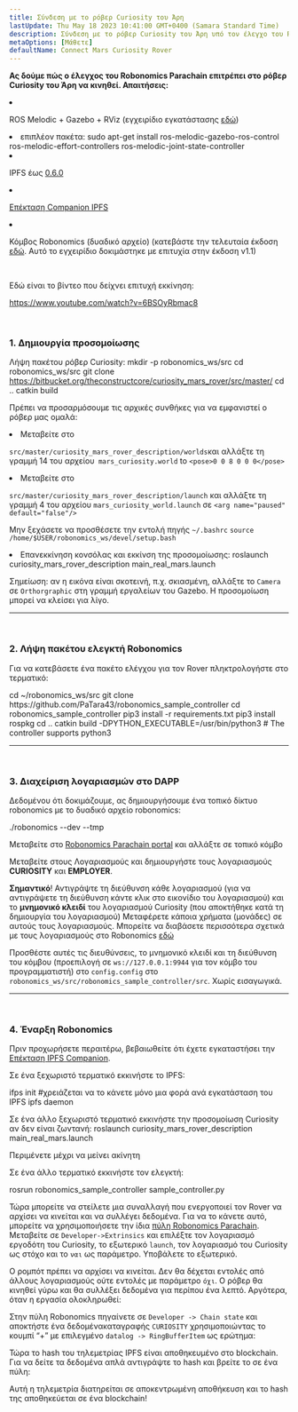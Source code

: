 ```yaml
---
title: Σύνδεση με το ρόβερ Curiosity του Άρη
lastUpdate: Thu May 18 2023 10:41:00 GMT+0400 (Samara Standard Time)
description: Σύνδεση με το ρόβερ Curiosity του Άρη υπό τον έλεγχο του Robonomics parachain.
metaOptions: [Μάθετε]
defaultName: Connect Mars Curiosity Rover
---
```


**Ας δούμε πώς ο έλεγχος του Robonomics Parachain επιτρέπει στο ρόβερ Curiosity του Άρη να κινηθεί. Απαιτήσεις:**

<List>

<li class="flex">

ROS Melodic + Gazebo + RViz (εγχειρίδιο εγκατάστασης [εδώ](http://wiki.ros.org/melodic/Εγκατάσταση))

</li>


<li>επιπλέον πακέτα:

<LessonCodeWrapper language="bash" codeClass="big-code">
  sudo apt-get install ros-melodic-gazebo-ros-control ros-melodic-effort-controllers ros-melodic-joint-state-controller
</LessonCodeWrapper>

</li>

<li class="flex">

IPFS έως [0.6.0](https://dist.ipfs.io/go-ipfs/v0.6.0/go-ipfs_v0.6.0_linux-386.tar.gz)

</li>

<li class="flex">

[Επέκταση Companion IPFS](https://github.com/ipfs/ipfs-companion)

</li>

<li class="flex">

Κόμβος Robonomics (δυαδικό αρχείο) (κατεβάστε την τελευταία έκδοση [εδώ](https://github.com/airalab/robonomics/releases). Αυτό το εγχειρίδιο δοκιμάστηκε με επιτυχία στην έκδοση v1.1)

</li>

</List>

<br/>

Εδώ είναι το βίντεο που δείχνει επιτυχή εκκίνηση:

https://www.youtube.com/watch?v=6BSOyRbmac8


<br/>

### 1. Δημιουργία προσομοίωσης

Λήψη πακέτου ρόβερ Curiosity:
<LessonCodeWrapper language="bash">
  mkdir -p robonomics_ws/src
  cd robonomics_ws/src
  git clone https://bitbucket.org/theconstructcore/curiosity_mars_rover/src/master/
  cd ..
  catkin build
</LessonCodeWrapper>

Πρέπει να προσαρμόσουμε τις αρχικές συνθήκες για να εμφανιστεί ο ρόβερ μας ομαλά:

<List>

<li>Μεταβείτε στο

`src/master/curiosity_mars_rover_description/worlds`και αλλάξτε τη γραμμή 14 του αρχείου` mars_curiosity.world` to 
`<pose>0 0 8 0 0 0</pose>`

</li>

<li>Μεταβείτε στο

`src/master/curiosity_mars_rover_description/launch` και αλλάξτε τη γραμμή 4 του αρχείου `mars_curiosity_world.launch` σε 
`<arg name="paused" default="false"/>`

Μην ξεχάσετε να προσθέσετε την εντολή πηγής `~/.bashrc`
`source /home/$USER/robonomics_ws/devel/setup.bash`

</li>

<li> Επανεκκίνηση κονσόλας και εκκίνση της προσομοίωσης:

<LessonCodeWrapper language="bash" codeClass="long-code">
  roslaunch curiosity_mars_rover_description main_real_mars.launch
</LessonCodeWrapper>

<LessonImages imageClasses="mb" src="connect-mars-curiosity-rover/rover.jpg" alt="Mars rover"/>

</li>

</List>

Σημείωση: αν η εικόνα είναι σκοτεινή, π.χ. σκιασμένη, αλλάξτε το `Camera` σε `Orthorgraphic` στη γραμμή εργαλείων του Gazebo.
Η προσομοίωση μπορεί να κλείσει για λίγο.

------------

<br/>

### 2. Λήψη πακέτου ελεγκτή Robonomics
Για να κατεβάσετε ένα πακέτο ελέγχου για τον Rover πληκτρολογήστε στο τερματικό:

<LessonCodeWrapper language="bash" codeClass="long-code">
cd ~/robonomics_ws/src
git clone https://github.com/PaTara43/robonomics_sample_controller
cd robonomics_sample_controller
pip3 install -r requirements.txt
pip3 install rospkg
cd ..
catkin build -DPYTHON_EXECUTABLE=/usr/bin/python3 # The controller supports python3
</LessonCodeWrapper>


------------

<br/>

### 3. Διαχείριση λογαριασμών στο DAPP
Δεδομένου ότι δοκιμάζουμε, ας δημιουργήσουμε ένα τοπικό δίκτυο robonomics με το δυαδικό αρχείο robonomics:

<LessonCodeWrapper language="bash">
  ./robonomics --dev --tmp
</LessonCodeWrapper>

<LessonImages imageClasses="mb" src="connect-mars-curiosity-rover/robonomics.jpg" alt="Εκτέλεσηning node"/>


Μεταβείτε στο [Robonomics Parachain portal](https://polkadot.js.org/apps/?rpc=wss%3A%2F%2Fkusama.rpc.robonomics.network%2F#/) και αλλάξτε σε τοπικό κόμβο 


<LessonImages imageClasses="mb" src="connect-mars-curiosity-rover/local_node.jpg" alt="Local node"/>


Μεταβείτε στους Λογαριασμούς και δημιουργήστε τους λογαριασμούς **CURIOSITY** και **EMPLOYER**.

**Σημαντικό**! Αντιγράψτε τη διεύθυνση κάθε λογαριασμού (για να αντιγράψετε τη διεύθυνση κάντε κλικ στο εικονίδιο του λογαριασμού) και το **μνημονικό κλειδί** του λογαριασμού Curiosity (που αποκτήθηκε κατά τη δημιουργία του λογαριασμού)
Μεταφέρετε κάποια χρήματα (μονάδες) σε αυτούς τους λογαριασμούς. Μπορείτε να διαβάσετε περισσότερα σχετικά με τους λογαριασμούς στο Robonomics [εδώ](https://wiki.robonomics.network/docs/en/create-account-in-dapp/)

<LessonImages imageClasses="mb" src="connect-mars-curiosity-rover/account_creation.jpg" alt="Account creation"/>


Προσθέστε αυτές τις διευθύνσεις, το μνημονικό κλειδί και τη διεύθυνση του κόμβου (προεπιλογή σε `ws://127.0.0.1:9944` για τον κόμβο του προγραμματιστή) στο `config.config` στο `robonomics_ws/src/robonomics_sample_controller/src`. Χωρίς εισαγωγικά.

------------

<br/>

### 4. Έναρξη Robonomics

Πριν προχωρήσετε περαιτέρω, βεβαιωθείτε ότι έχετε εγκαταστήσει την [Επέκταση IPFS Companion](https://github.com/ipfs/ipfs-companion).

Σε ένα ξεχωριστό τερματικό εκκινήστε το IPFS:

<LessonCodeWrapper language="bash" codeClass="long-code">
ifps init #χρειάζεται να το κάνετε μόνο μια φορά ανά εγκατάσταση του IPFS
ipfs daemon
</LessonCodeWrapper>

Σε ένα άλλο ξεχωριστό τερματικό εκκινήστε την προσομοίωση Curiosity αν δεν είναι ζωντανή:
<LessonCodeWrapper language="bash" codeClass="long-code">
roslaunch curiosity_mars_rover_description main_real_mars.launch
</LessonCodeWrapper>

Περιμένετε μέχρι να μείνει ακίνητη

Σε ένα άλλο τερματικό εκκινήστε τον ελεγκτή:

<LessonCodeWrapper language="bash" codeClass="long-code">
rosrun robonomics_sample_controller sample_controller.py
</LessonCodeWrapper>

<LessonImages imageClasses="mb" src="connect-mars-curiosity-rover/controller.jpg" alt="Controller"/>

Τώρα μπορείτε να στείλετε μια συναλλαγή που ενεργοποιεί τον Rover να αρχίσει να κινείται και να συλλέγει δεδομένα. Για να το κάνετε αυτό, μπορείτε να χρησιμοποιήσετε την ίδια [πύλη Robonomics Parachain](https://polkadot.js.org/apps/?rpc=wss%3A%2F%2Fkusama.rpc.robonomics.network%2F#/).
Μεταβείτε σε `Developer->Extrinsics` και επιλέξτε τον λογαριασμό εργοδότη του Curiosity, το εξωτερικό `launch`, τον λογαριασμό του Curiosity ως στόχο και το `ναι` ως παράμετρο.
Υποβάλετε το εξωτερικό.

<LessonImages imageClasses="mb" src="connect-mars-curiosity-rover/extrinsic.jpg" alt="Extrinsic"/>

Ο ρομπότ πρέπει να αρχίσει να κινείται. Δεν θα δέχεται εντολές από άλλους λογαριασμούς ούτε εντολές με παράμετρο `όχι`. Ο ρόβερ θα κινηθεί γύρω και θα συλλέξει δεδομένα για περίπου ένα λεπτό.
Αργότερα, όταν η εργασία ολοκληρωθεί:

<LessonImages imageClasses="mb" src="connect-mars-curiosity-rover/job_done.jpg" alt="Job done"/>


Στην πύλη Robonomics πηγαίνετε σε `Developer -> Chain state` και αποκτήστε ένα δεδομένακαταγραφής `CURIOSITY` χρησιμοποιώντας το κουμπί “+” με επιλεγμένο `datalog -> RingBufferItem` ως ερώτημα: 

<LessonImages imageClasses="mb" src="connect-mars-curiosity-rover/datalog.jpg" alt="Datalog"/>


Τώρα το hash του τηλεμετρίας IPFS είναι αποθηκευμένο στο blockchain. Για να δείτε τα δεδομένα απλά αντιγράψτε το hash και βρείτε το σε ένα πύλη:

<LessonImages imageClasses="mb" src="connect-mars-curiosity-rover/data_in_ipfs.jpg" alt="Data in IPFS"/>


Αυτή η τηλεμετρία διατηρείται σε αποκεντρωμένη αποθήκευση και το hash της αποθηκεύεται σε ένα blockchain!
